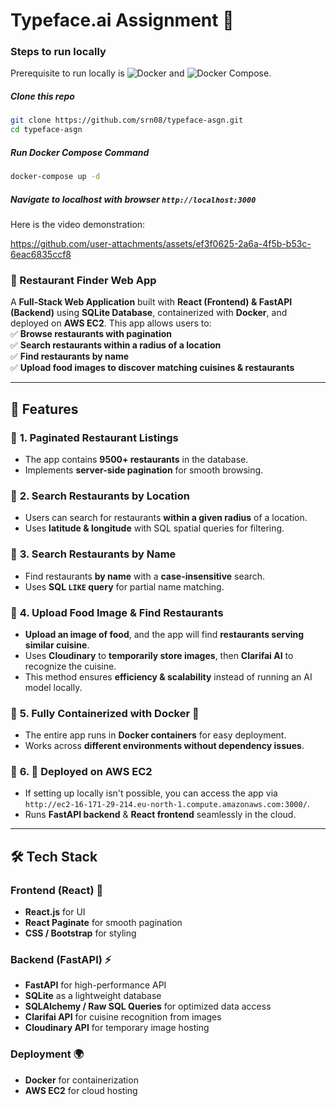 # Typeface.ai Assignment 🚀

### Steps to run locally
Prerequisite to run locally is ![Docker](https://www.docker.com/) and ![Docker Compose](https://docs.docker.com/compose/).

##### Clone this repo
```bash
git clone https://github.com/srn08/typeface-asgn.git
cd typeface-asgn
```
##### Run Docker Compose Command
```bash
docker-compose up -d
```
##### Navigate to localhost with browser `http://localhost:3000`


Here is the video demonstration:



https://github.com/user-attachments/assets/ef3f0625-2a6a-4f5b-b53c-6eac6835ccf8

### **🚀 Restaurant Finder Web App**

A **Full-Stack Web Application** built with **React (Frontend) & FastAPI (Backend)** using **SQLite Database**, containerized with **Docker**, and deployed on **AWS EC2**. This app allows users to:  
✅ **Browse restaurants with pagination**  
✅ **Search restaurants within a radius of a location**  
✅ **Find restaurants by name**  
✅ **Upload food images to discover matching cuisines & restaurants**

---

## **🌟 Features**

### 📌 **1. Paginated Restaurant Listings**

- The app contains **9500+ restaurants** in the database.
- Implements **server-side pagination** for smooth browsing.

### 📌 **2. Search Restaurants by Location**

- Users can search for restaurants **within a given radius** of a location.
- Uses **latitude & longitude** with SQL spatial queries for filtering.

### 📌 **3. Search Restaurants by Name**

- Find restaurants **by name** with a **case-insensitive** search.
- Uses **SQL `LIKE` query** for partial name matching.

### 📌 **4. Upload Food Image & Find Restaurants**

- **Upload an image of food**, and the app will find **restaurants serving similar cuisine**.
- Uses **Cloudinary** to **temporarily store images**, then **Clarifai AI** to recognize the cuisine.
- This method ensures **efficiency & scalability** instead of running an AI model locally.

### 📌 **5. Fully Containerized with Docker 🐳**

- The entire app runs in **Docker containers** for easy deployment.
- Works across **different environments without dependency issues**.

### 📌 **6. 🚀 Deployed on AWS EC2**

- If setting up locally isn't possible, you can access the app via `http://ec2-16-171-29-214.eu-north-1.compute.amazonaws.com:3000/`.
- Runs **FastAPI backend** & **React frontend** seamlessly in the cloud.

---

## **🛠️ Tech Stack**

### **Frontend (React) 🎨**

- **React.js** for UI
- **React Paginate** for smooth pagination
- **CSS / Bootstrap** for styling

### **Backend (FastAPI) ⚡**

- **FastAPI** for high-performance API
- **SQLite** as a lightweight database
- **SQLAlchemy / Raw SQL Queries** for optimized data access
- **Clarifai API** for cuisine recognition from images
- **Cloudinary API** for temporary image hosting

### **Deployment 🌍**

- **Docker** for containerization
- **AWS EC2** for cloud hosting

